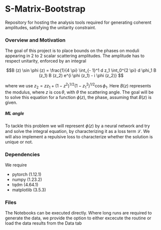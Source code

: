 # S-Matrix-Bootstrap

Repository for hosting the analysis tools required for generating coherent amplitudes, satisfying the unitarity constraint.

### Overview and Motivation

The goal of this project is to place bounds on the phases on moduli appearing in 2 to 2 scalar scattering amplitudes. The amplitude has to respect unitarity, enforced by an integral 

$$B (z) \sin \phi (z) = \frac{1}{4 \pi} \int_{- 1}^1 d z_1  \int_0^{2 \pi} d
   \phi_1 B (z_1) B (z_2) e^{i \phi (z_1) - i \phi (z_2)} $$
   
   where we use $z_2 = zz_1 + (1 - z^2)^{1 / 2}  (1 - z_1^2)^{1 / 2} \cos \phi_1$. Here $B(z)$ represents the modulus, where $z$ is $\cos \theta$, with $\theta$ the scattering angle. The goal will be to solve this equation for a function $\phi(z)$, the phase, assuming that $B(z)$ is given.
   
##### ML angle

To tackle this problem we will represent $\phi(z)$ by a neural network and try and solve the integral equation, by characterizing it as a loss term $\mathcal{L}$. We will also implement a repulsive loss to characterize whether the solution is unique or not.

### Dependencies

We require 

- pytorch (1.12.1)
- numpy (1.23.2)
- tqdm (4.64.1)
- matplotlib (3.5.3)

### Files

The Notebooks can be executed directly. Where long runs are required to generate the data, we provide the option to either excecute the routine or load the data results from the Data tab
